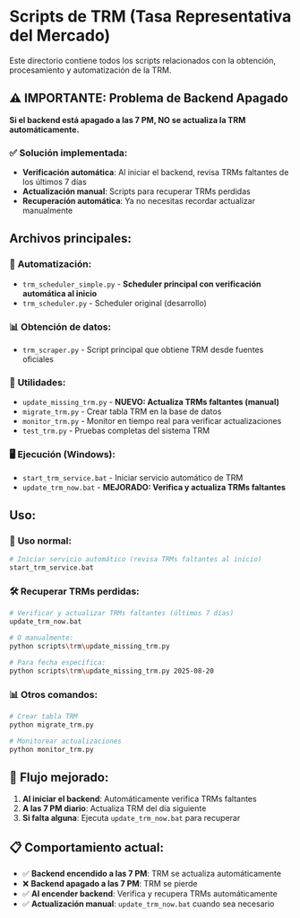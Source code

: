 # Scripts de TRM (Tasa Representativa del Mercado)

Este directorio contiene todos los scripts relacionados con la obtención, procesamiento y automatización de la TRM.

## ⚠️ **IMPORTANTE: Problema de Backend Apagado**

**Si el backend está apagado a las 7 PM, NO se actualiza la TRM automáticamente.**

### ✅ **Solución implementada:**
- **Verificación automática**: Al iniciar el backend, revisa TRMs faltantes de los últimos 7 días
- **Actualización manual**: Scripts para recuperar TRMs perdidas
- **Recuperación automática**: Ya no necesitas recordar actualizar manualmente

## Archivos principales:

### 🤖 **Automatización:**
- `trm_scheduler_simple.py` - **Scheduler principal con verificación automática al inicio**
- `trm_scheduler.py` - Scheduler original (desarrollo)

### 📊 **Obtención de datos:**
- `trm_scraper.py` - Script principal que obtiene TRM desde fuentes oficiales

### 🔧 **Utilidades:**
- `update_missing_trm.py` - **NUEVO: Actualiza TRMs faltantes (manual)**
- `migrate_trm.py` - Crear tabla TRM en la base de datos
- `monitor_trm.py` - Monitor en tiempo real para verificar actualizaciones
- `test_trm.py` - Pruebas completas del sistema TRM

### 🖥️ **Ejecución (Windows):**
- `start_trm_service.bat` - Iniciar servicio automático de TRM
- `update_trm_now.bat` - **MEJORADO: Verifica y actualiza TRMs faltantes**

## Uso:

### 🚀 **Uso normal:**
```bash
# Iniciar servicio automático (revisa TRMs faltantes al inicio)
start_trm_service.bat
```

### 🛠️ **Recuperar TRMs perdidas:**
```bash
# Verificar y actualizar TRMs faltantes (últimos 7 días)
update_trm_now.bat

# O manualmente:
python scripts\trm\update_missing_trm.py

# Para fecha específica:
python scripts\trm\update_missing_trm.py 2025-08-20
```

### 📊 **Otros comandos:**
```bash
# Crear tabla TRM
python migrate_trm.py

# Monitorear actualizaciones
python monitor_trm.py
```

## 🔄 **Flujo mejorado:**

1. **Al iniciar el backend**: Automáticamente verifica TRMs faltantes
2. **A las 7 PM diario**: Actualiza TRM del día siguiente
3. **Si falta alguna**: Ejecuta `update_trm_now.bat` para recuperar

## 📋 **Comportamiento actual:**

- ✅ **Backend encendido a las 7 PM**: TRM se actualiza automáticamente
- ❌ **Backend apagado a las 7 PM**: TRM se pierde
- ✅ **Al encender backend**: Verifica y recupera TRMs automáticamente
- ✅ **Actualización manual**: `update_trm_now.bat` cuando sea necesario
